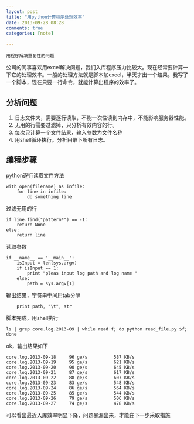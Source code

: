 ```yaml
---
layout: post
title: "用python计算程序处理效率"
date: 2013-09-28 08:28 
comments: true
categories: [note]

---
```


	用程序解决重复性的问题
公司的同事喜欢用excel解决问题，我们入库程序压力比较大。现在经常要计算一下它的处理效率。一般的处理方法就是脚本加excel，半天才出一个结果。我写了一个脚本，现在只要一行命令，就能计算出程序的效率了。

## 分析问题
1. 日志文件大，需要逐行读取，不能一次性读到内存中，不能影响服务器性能。
2. 无用的行需要过滤掉，只分析有效内容的行。
3. 每次只计算一个文件结果，输入参数为文件名称
4. 用shell循环执行。分析目录下所有日志。


## 编程步骤

python逐行读取文件方法


    with open(filename) as infile:
        for line in infile:
			do something line

过滤无用的行

    if line.find("pattern*") == -1:
        return None
    else:
        return line
读取参数

	if __name__ == '__main__':
	    isInput = len(sys.argv)
	    if isInput == 1:
	        print "pleas input log path and log name "
	    else:
	        path = sys.argv[1]
输出结果，字符串中间用tab分隔

        print path, "\t", str

脚本完成，用shell执行

	ls | grep core.log.2013-09 | while read f; do python read_file.py $f; done

ok，输出结果如下

	core.log.2013-09-18     96 ge/s          587 KB/s
	core.log.2013-09-19     95 ge/s          621 KB/s
	core.log.2013-09-20     90 ge/s          645 KB/s
	core.log.2013-09-21     87 ge/s          617 KB/s
	core.log.2013-09-22     88 ge/s          607 KB/s
	core.log.2013-09-23     83 ge/s          548 KB/s
	core.log.2013-09-24     86 ge/s          564 KB/s
	core.log.2013-09-25     85 ge/s          544 KB/s
	core.log.2013-09-26     79 ge/s          506 KB/s
	core.log.2013-09-27     74 ge/s          478 KB/s

可以看出最近入库效率明显下降，问题暴漏出来，才能在下一步采取措施







